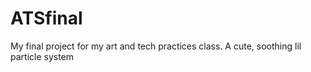 # ATSfinal
My final project for my art and tech practices class. A cute, soothing lil particle system
